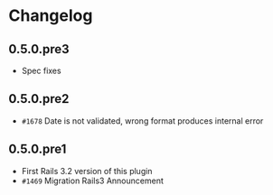 # Changelog

## 0.5.0.pre3

* Spec fixes

## 0.5.0.pre2

* `#1678` Date is not validated, wrong format produces internal error

## 0.5.0.pre1

* First Rails 3.2 version of this plugin
* `#1469` Migration Rails3 Announcement
